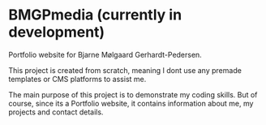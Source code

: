 # BMGPmedia (currently in development)
Portfolio website for Bjarne Mølgaard Gerhardt-Pedersen. 

This project is created from scratch, meaning I dont use any premade templates or CMS platforms to assist me.

The main purpose of this project is to demonstrate my coding skills. But of course, since its a Portfolio website, it 
contains information about me, my projects and contact details.
